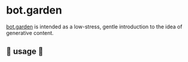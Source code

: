 # bot.garden
[bot.garden](http://bot.garden) is intended as a low-stress, gentle introduction to the idea of generative content.


## 🤖 usage 🌱
